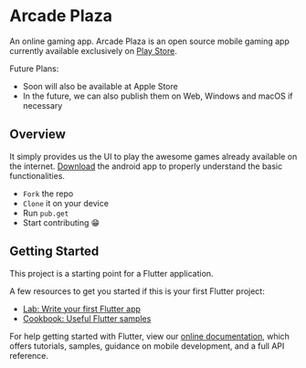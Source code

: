 # Arcade Plaza

An online gaming app.
Arcade Plaza is an open source mobile gaming app currently available exclusively on [Play Store](https://play.google.com/store/apps/details?id=com.aryaman.arcade_plaza&hl=en_IN&gl=US).
 
Future Plans:

- Soon will also be available at Apple Store
- In the future, we can also publish them on Web, Windows and macOS if necessary

## Overview

It simply provides us the UI to play the awesome games already available on the internet. [Download](https://play.google.com/store/apps/details?id=com.aryaman.arcade_plaza&hl=en_IN&gl=US) the android app to properly understand the basic functionalities.  

- `Fork` the repo
- `Clone` it on your device
- Run `pub.get`
- Start contributing 😁

## Getting Started

This project is a starting point for a Flutter application.

A few resources to get you started if this is your first Flutter project:

- [Lab: Write your first Flutter app](https://flutter.dev/docs/get-started/codelab)
- [Cookbook: Useful Flutter samples](https://flutter.dev/docs/cookbook)

For help getting started with Flutter, view our
[online documentation](https://flutter.dev/docs), which offers tutorials,
samples, guidance on mobile development, and a full API reference.
